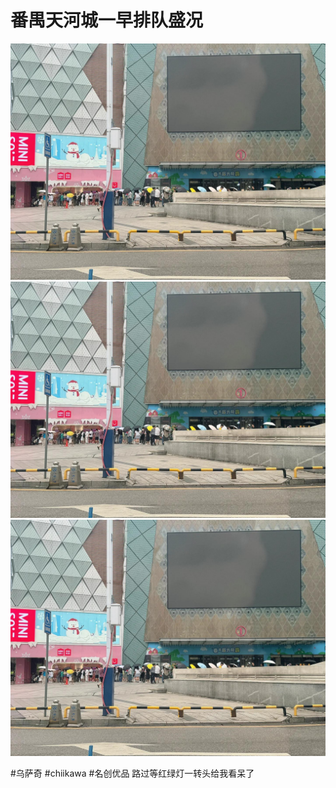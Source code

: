 # 番禺天河城一早排队盛况

![](img/ebc87663-48b7-4885-b1dd-914f4a458b07.jpg)
![](img/66e1ddc9-fdb1-46cf-934a-f0566d7c77ad.jpg)
![](img/d6367004-3c9c-4f9f-bd0b-8b4ef82fdc98.jpg)

#乌萨奇 #chiikawa #名创优品
路过等红绿灯一转头给我看呆了